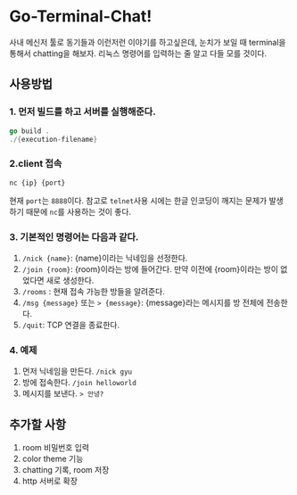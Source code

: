 # Go-Terminal-Chat!
사내 메신저 툴로 동기들과 이런저런 이야기를 하고싶은데, 눈치가 보일 때 terminal을 통해서 chatting을 해보자. 리눅스 명령어를 입력하는 줄 알고 다들 모를 것이다.

## 사용방법

### 1. 먼저 빌드를 하고 서버를 실행해준다.
```go
go build .
./{execution-filename}
```

### 2.client 접속

```
nc {ip} {port}
```
현재 ```port```는 ```8888```이다. 참고로 ```telnet```사용 시에는 한글 인코딩이 깨지는 문제가 발생하기 때문에 ```nc```를 사용하는 것이 좋다.

### 3. 기본적인 명령어는 다음과 같다.
1. ```/nick {name}```: {name}이라는 닉네임을 선정한다.
2. ```/join {room}```: {room}이라는 방에 들어간다. 만약 이전에 {room}이라는 방이 없었다면 새로 생성한다.
3. ```/rooms```      : 현재 접속 가능한 방들을 알려준다.
4. ```/msg {message}``` 또는 ```> {message}```: {message}라는 메시지를 방 전체에 전송한다.
5. ```/quit```: TCP 연결을 종료한다.

### 4. 예제
1. 먼저 닉네임을 만든다. ```/nick gyu```
2. 방에 접속한다. ```/join helloworld```
3. 메시지를 보낸다. ```> 안녕?```

## 추가할 사항
1. room 비밀번호 입력
2. color theme 기능
3. chatting 기록, room 저장
4. http 서버로 확장